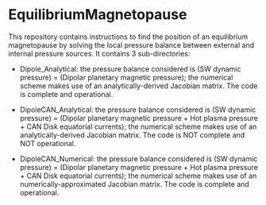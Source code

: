 # EquilibriumMagnetopause

This repository contains instructions to find the position of an equilibrium magnetopause by solving the local pressure balance between external and internal pressure sources. It contains 3 sub-directories:

  - Dipole_Analytical: the pressure balance considered is (SW dynamic pressure) = (Dipolar planetary magnetic pressure); the numerical scheme makes use of an analytically-derived Jacobian matrix. The code is complete and operational.

  - DipoleCAN_Analytical: the pressure balance considered is (SW dynamic pressure) = (Dipolar planetary magnetic pressure + Hot plasma pressure + CAN Disk equatorial currents); the numerical scheme makes use of an analytically-derived Jacobian matrix. The code is NOT complete and NOT operational.

  - DipoleCAN_Numerical: the pressure balance considered is (SW dynamic pressure) = (Dipolar planetary magnetic pressure + Hot plasma pressure + CAN Disk equatorial currents); the numerical scheme makes use of an numerically-approximated Jacobian matrix. The code is complete and operational.
